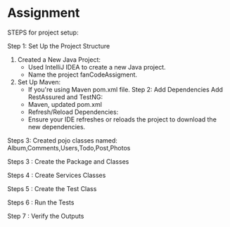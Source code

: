 # Assignment
STEPS for project setup:


Step 1: Set Up the Project Structure
1. Created a New Java Project:
    * Used IntelliJ IDEA to create a new Java project.
    * Name the project  fanCodeAssigment.
2. Set Up Maven:
    * If you're using Maven  pom.xml  file.
Step 2: Add Dependencies
         Add RestAssured and TestNG:
    * Maven, updated pom.xml  
    * Refresh/Reload Dependencies:
    * Ensure your IDE refreshes or reloads the project to download the new dependencies.
  
Steps 3: Created pojo classes named: Album,Comments,Users,Todo,Post,Photos
  
Steps 3 : Create the Package and Classes

Steps 4 : Create Services Classes

Steps 5 : Create the Test Class

Steps 6 :  Run the Tests

Step 7  : Verify the Outputs

